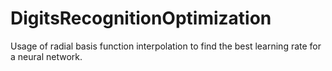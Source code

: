 # DigitsRecognitionOptimization
Usage of radial basis function interpolation to find the best learning rate for a neural network.
